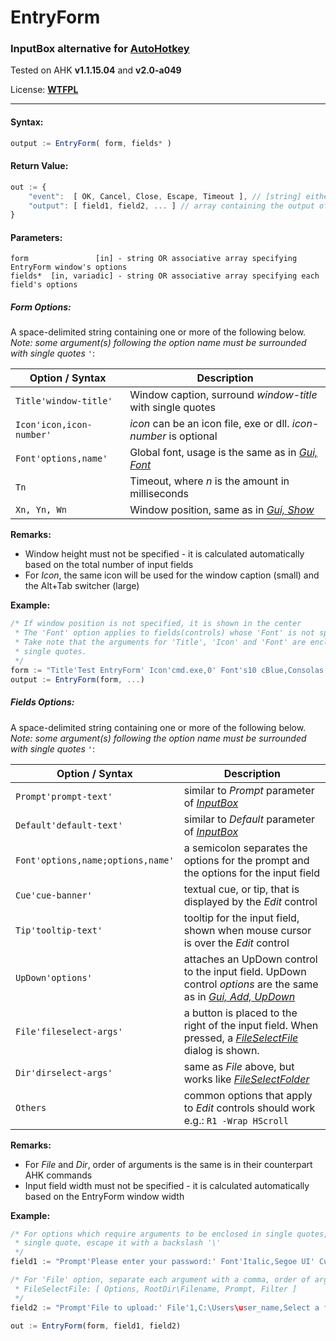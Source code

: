 # EntryForm
### InputBox alternative for [AutoHotkey](http://www.ahkscript.org/)

Tested on AHK **v1.1.15.04** and **v2.0-a049**

License: **[WTFPL](http://wtfpl.net/)**

- - -

#### Syntax:
```javascript
output := EntryForm( form, fields* )
```

#### Return Value:
```javascript
out := {
    "event":  [ OK, Cancel, Close, Escape, Timeout ], // [string] either of these
    "output": [ field1, field2, ... ] // array containing the output of each input field
}
```

#### Parameters:
```
form               [in] - string OR associative array specifying EntryForm window's options
fields*  [in, variadic] - string OR associative array specifying each field's options
```


##### Form Options:

A space-delimited string containing one or more of the following below. _Note: some argument(s) following the option name must be surrounded with single quotes ``'``_:

Option / Syntax | Description
----------------|------------
``Title'window-title'`` | Window caption, surround _window-title_ with single quotes
``Icon'icon,icon-number'`` | _icon_ can be an icon file, exe or dll. _icon-number_ is optional
``Font'options,name'`` | Global font, usage is the same as in _[Gui, Font](http://ahkscript.org/docs/commands/Gui.htm#Font)_
``Tn`` | Timeout, where _n_ is the amount in milliseconds
``Xn, Yn, Wn`` | Window position, same as in _[Gui, Show](http://ahkscript.org/docs/commands/Gui.htm#Show)_

**Remarks:**

 * Window height must not be specified - it is calculated automatically based on the total number of input fields
 * For _Icon_, the same icon will be used for the window caption (small) and the Alt+Tab switcher (large) 
 
**Example:**

```javascript
/* If window position is not specified, it is shown in the center
 * The 'Font' option applies to fields(controls) whose 'Font' is not specified
 * Take note that the arguments for 'Title', 'Icon' and 'Font' are enclosed in
 * single quotes.
 */
form := "Title'Test EntryForm' Icon'cmd.exe,0' Font's10 cBlue,Consolas' T5000"
output := EntryForm(form, ...)
```


##### Fields Options:

A space-delimited string containing one or more of the following below. _Note: some argument(s) following the option name must be surrounded with single quotes ``'``_:

Option / Syntax | Description
----------------|------------
``Prompt'prompt-text'`` | similar to _Prompt_ parameter of _[InputBox](http://ahkscript.org/docs/commands/InputBox.htm)_
``Default'default-text'`` | similar to _Default_ parameter of _[InputBox](http://ahkscript.org/docs/commands/InputBox.htm)_
``Font'options,name;options,name'`` | a semicolon separates the options for the prompt and the options for the input field
``Cue'cue-banner'`` | textual cue, or tip, that is displayed by the _Edit_ control
``Tip'tooltip-text'`` | tooltip for the input field, shown when mouse cursor is over the _Edit_ control
``UpDown'options'`` | attaches an UpDown control to the input field. UpDown control _options_ are the same as in _[Gui, Add, UpDown](http://ahkscript.org/docs/commands/GuiControls.htm#UpDown)_
``File'fileselect-args'`` | a button is placed to the right of the input field. When pressed, a _[FileSelectFile](http://ahkscript.org/docs/commands/FileSelectFile.htm)_ dialog is shown.
``Dir'dirselect-args'`` | same as _File_ above, but works like _[FileSelectFolder](http://ahkscript.org/docs/commands/FileSelectFolder.htm)_
``Others`` | common options that apply to _Edit_ controls should work e.g.: ``R1 -Wrap HScroll``

**Remarks:**

 * For _File_ and _Dir_, order of arguments is the same is in their counterpart AHK commands
 * Input field width must not be specified - it is calculated automatically based on the EntryForm window width

**Example:**

```javascript
/* For options which require arguments to be enclosed in single quotes, to specify a literal
 * single quote, escape it with a backslash '\'
 */
field1 := "Prompt'Please enter your password:' Font'Italic,Segoe UI' Cue'Password here' R1 Password"

/* For 'File' option, separate each argument with a comma, order of arguments is the same as
 * FileSelectFile: [ Options, RootDir\Filename, Prompt, Filter ]
 */
field2 := "Prompt'File to upload:' File'1,C:\Users\user_name,Select a file,Text Document (*.txt; *.tex)'"

out := EntryForm(form, field1, field2)
```